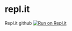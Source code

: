 # repl.it
Repl.it github
[![Run on Repl.it](https://repl.it/badge/github/ingoos/repl.it)](https://repl.it/github/ingoos/repl.it)